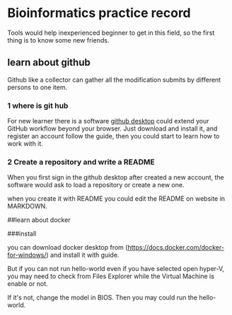 # Bioinformatics practice record

Tools would help inexperienced beginner to get in this field, so the first thing is to know some new friends.
 
## learn about github
Github like a collector can gather all the modification submits by different persons to one item.


### 1 where is git hub
For new learner there is a software [github desktop](https://desktop.github.com/) could extend your GitHub workflow beyond your browser.
Just download and install it, and register an account follow the guide, then you could start to learn how to work with it.

### 2 Create a repository and write a README
When you first sign in the github desktop after created a new account, the software would ask to load a repository or create a new one. 

when you create it with README you could edit the README on website in MARKDOWN.

##learn about docker

###install

you  can download docker desktop from (https://docs.docker.com/docker-for-windows/) and install it with guide.

But if you can not run hello-world even if you have selected open hyper-V, you may need to check from Files Explorer while the Virtual Machine is enable or not. 

If it's not, change the model in BIOS. Then you may could run the hello-world. 
